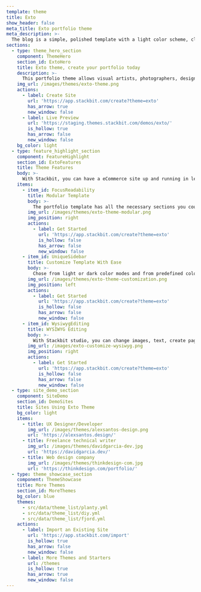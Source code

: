 ```yaml
---
template: theme
title: Exto
show_header: false
meta_title: Exto portfolio theme
meta_description: >-
  The blog is a simple, polished template with a light color scheme, clean typography.
sections:
  - type: theme_hero_section
    component: ThemeHero
    section_id: ExtoHero
    title: Exto theme, create your portfolio today
    description: >-
      This portfolio theme allows visual artists, photographers, designers to create a clean, eye-catching online presence to showcase their work.
    img_url: /images/themes/exto-theme.png
    actions:
      - label: Create Site
        url: 'https://app.stackbit.com/create?theme=exto'
        has_arrow: true
        new_window: false
      - label: Live Preview
        url: 'https://staging.themes.stackbit.com/demos/exto/'
        is_hollow: true
        has_arrow: false
        new_window: false
    bg_color: light
  - type: feature_highlight_section
    component: FeatureHighlight
    section_id: ExtoFeatures
    title: Theme Features
    body: >-
      With Stackbit, you can have a eCommerce site up and running in less when 60 sec.
    items:
      - item_id: FocusReadability
        title: Modular Template
        body: >-
          The portfolio template has all the necessary sections you could need for your site. And the best part you could easily rearrange these sections as you see fit with Stackbit studio.
        img_url: /images/themes/exto-theme-modular.png
        img_position: right
        actions:
          - label: Get Started
            url: 'https://app.stackbit.com/create?theme=exto'
            is_hollow: false
            has_arrow: false
            new_window: false
      - item_id: UniqueSidebar
        title: Customize Template With Ease
        body: >-
          Chose from light or dark color modes and from predefined colors list to adjust the website to your liking.
        img_url: /images/themes/exto-theme-customization.png
        img_position: left
        actions:
          - label: Get Started
            url: 'https://app.stackbit.com/create?theme=exto'
            is_hollow: false
            has_arrow: false
            new_window: false
      - item_id: WysiwygEditing
        title: WYSIWYG Editing
        body: >-
          With Stackbit studio, you can change images, text, create pages, create new sections, arrange sections, preview your changes without writing a single line of code.
        img_url: /images/exto-customize-wysiwyg.png
        img_position: right
        actions:
          - label: Get Started
            url: 'https://app.stackbit.com/create?theme=exto'
            is_hollow: false
            has_arrow: false
            new_window: false
  - type: site_demo_section
    component: SiteDemo
    section_id: DemoSites
    title: Sites Using Exto Theme
    bg_color: light
    items:
      - title: UX Designer/Developer
        img_url: /images/themes/alexsantos-design.png
        url: 'https://alexsantos.design/'
      - title: Freelance technical writer
        img_url: /images/themes/davidgarcia-dev.jpg
        url: 'https://davidgarcia.dev/'
      - title: Web design company
        img_url: /images/themes/thinkdesign-com.jpg
        url: 'https://thinkdesign.com/portfolio/'
  - type: theme_showcase_section
    component: ThemeShowcase
    title: More Themes
    section_id: MoreThemes
    bg_color: blue
    themes:
      - src/data/theme_list/planty.yml
      - src/data/theme_list/diy.yml
      - src/data/theme_list/fjord.yml
    actions:
      - label: Import an Existing Site
        url: 'https://app.stackbit.com/import'
        is_hollow: true
        has_arrow: false
        new_window: false
      - label: More Themes and Starters
        url: /themes
        is_hollow: true
        has_arrow: true
        new_window: false
---
```

